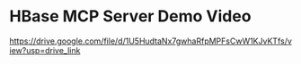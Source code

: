 # HBase MCP Server Demo Video

https://drive.google.com/file/d/1U5HudtaNx7gwhaRfpMPFsCwW1KJvKTfs/view?usp=drive_link